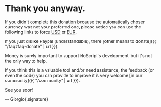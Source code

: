 # Thank you anyway.

If you didn't complete this donation because the automatically chosen currency was not your preferred one, please notice you can use the following links to force [USD]({{links.donate}}?c=USD) or [EUR]({{links.donate}}?c=EUR).

If you just dislike Paypal (understandable), there [other means to donate]({{ "/faq#faq-donate" | url }}).

Money is surely important to support NoScript's development, but it's not the only way to help.

If you think this is a valuable tool and/or need assistance, the feedback (or even the code) you can provide to improve it is very welcome [in our community]({{ "/community" | url }}).

See you soon!

-- Giorgio{.signature}
